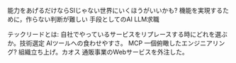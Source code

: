 能力をあげるだけならSIじゃない世界にいくほうがいいかも?
機能を実現するために，作らない判断が難しい
手段としてのAI
LLM求職

テックリードとは: 自社でやっているサービスをリプレースする時にどれを選ぶか。技術選定
AIツールへの食わせやすさ。
MCP
一個俯瞰したエンジニアリング?
組織立ち上げ。カオス
通販事業のWebサービスを外注した。

